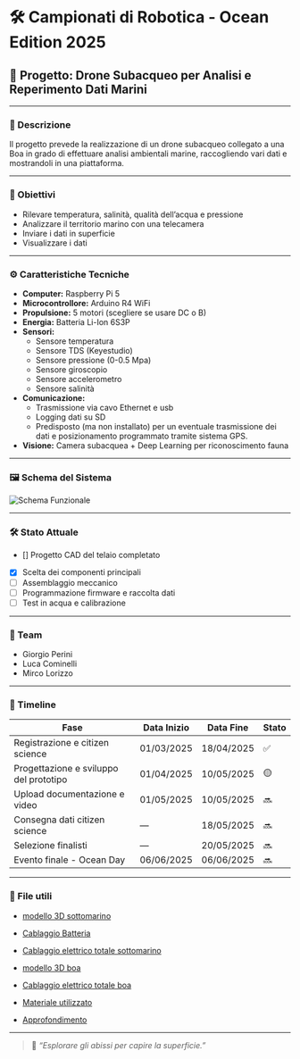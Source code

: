 # 🛠️ Campionati di Robotica - Ocean Edition 2025

## 🤖 Progetto: Drone Subacqueo per Analisi e Reperimento Dati Marini

---

### 📌 Descrizione
Il progetto prevede la realizzazione di un drone subacqueo collegato a una Boa in grado di effettuare analisi ambientali marine, raccogliendo vari dati e mostrandoli in una piattaforma.

---

### 🎯 Obiettivi
- Rilevare temperatura, salinità, qualità dell’acqua e pressione  
- Analizzare il territorio marino con una telecamera  
- Inviare i dati in superficie
- Visualizzare i dati

---

### ⚙️ Caratteristiche Tecniche
- **Computer:** Raspberry Pi 5  
- **Microcontrollore:** Arduino R4 WiFi  
- **Propulsione:** 5 motori (scegliere se usare DC o B)  
- **Energia:** Batteria Li-Ion 6S3P  
- **Sensori:**  
  - Sensore temperatura  
  - Sensore TDS (Keyestudio)  
  - Sensore pressione (0-0.5 Mpa)  
  - Sensore giroscopio  
  - Sensore accelerometro  
  - Sensore salinità  
- **Comunicazione:**  
  - Trasmissione via cavo Ethernet e usb
  - Logging dati su SD  
  - Predisposto (ma non installato) per un eventuale trasmissione dei dati e posizionamento programmato tramite sistema GPS.
- **Visione:** Camera subacquea + Deep Learning per riconoscimento fauna

---

### 🖼️ Schema del Sistema
![Schema Funzionale](img/schema-drone-sub.png)

---

### 🛠️ Stato Attuale
- [] Progetto CAD del telaio completato  
- [x] Scelta dei componenti principali  
- [ ] Assemblaggio meccanico  
- [ ] Programmazione firmware e raccolta dati  
- [ ] Test in acqua e calibrazione

---

### 👥 Team
- Giorgio Perini  
- Luca Cominelli  
- Mirco Lorizzo

---

### 📅 Timeline

| Fase                                   | Data Inizio     | Data Fine        | Stato |
|----------------------------------------|------------------|------------------|--------|
| Registrazione e citizen science        | 01/03/2025       | 18/04/2025       | ✅ |
| Progettazione e sviluppo del prototipo | 01/04/2025       | 10/05/2025       | 🟡 |
| Upload documentazione e video          | 01/05/2025       | 10/05/2025       | 🔜 |
| Consegna dati citizen science          | —                | 18/05/2025       | 🔜 |
| Selezione finalisti                    | —                | 20/05/2025       | 🔜 |
| Evento finale - Ocean Day              | 06/06/2025       | 06/06/2025       | 🔜 |

---

### 📂 File utili
- [modello 3D sottomarino](progetto/modello_3D/scocca_sottomarino/modello.md)  
- [Cablaggio Batteria](progetto/elettronica/elettronica_sottomarino/batterie/documentazione_batteria.md)  
- [Cablaggio elettrico totale sottomarino](progetto/elettronica/elettronica_sottomarino/schema_sottomarino.jpg)

- [modello 3D boa](progetto/modello_3D/scocca_boa/modello.md)  
- [Cablaggio elettrico totale boa](progetto/elettronica/elettronica_boa/collegamento_boa.png)

- [Materiale utilizzato](prezzi.pdf)

- [Approfondimento](approfondimento.md)

---

> 🧠 *“Esplorare gli abissi per capire la superficie.”*
